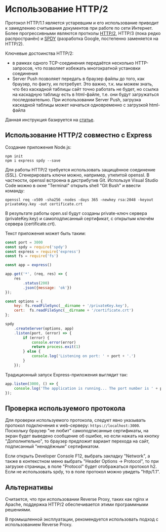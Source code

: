 # Использование HTTP/2

Протокол HTTP/1.1 является устаревшим и его использование приводит к замедлению считывания документов при работе по сети Интернет. Более прогрессивными являются протколы [HTTP/2](https://ru.wikipedia.org/wiki/HTTP/2), HTTP/3 (пока редко распространён) и [SPDY](https://ru.wikipedia.org/wiki/SPDY) (разработка Google, постепенно заменяется на HTTP/2).

Ключевые достоинства HTTP/2:

* в рамках одного TCP-соединения передаётся несколько HTTP-запросов, что позволяет избежать многократной установки соединения
* Server Push позволяет передать в браузер файлы до того, как браузер, по факту, их потребует. Это важно, т.к. мы можем знать, что без каскадной таблицы сайт точно работать не будет, но ссылка на каскадную таблицу есть в html-файле, т.е. они будут загружаться последовательно. При использовании Server Push, загрузка каскадной таблицы может начаться одновременно с загрузкой html-файла

Данная инструкция базируется на [статье](https://webapplog.com/http2-node/).

## Использование HTTP/2 совместно с Express

Создание приложения Node.js:

```
npm init
npm i express spdy --save
```

Для работы HTTP/2 требуется использовать защищённое соединение (SSL). Сгенерировать ключи можно, например, утилитой openssl. В частности, openssl встроена в дистрибутив Git. Используя Visual Studio Code можно в окне "Terminal" открыть shell "Git Bush" и ввести команду:

```
openssl req -x509 -sha256 -nodes -days 365 -newkey rsa:2048 -keyout privateKey.key -out certificate.crt
```

В результате работы open.ssl будут созданы private-ключ сервера (privateKey.key) и самоподписанный сертификат, с открытым ключём сервера (certificate.crt).

Текст приложения может быть таким:

``` js
const port = 3000
const spdy = require('spdy')
const express = require('express')
const fs = require('fs')

const app = express()

app.get('*', (req, res) => {
    res
        .status(200)
        .json({message: 'ok'})
});

const options = {
    key: fs.readFileSync(__dirname + '/privateKey.key'),
    cert:  fs.readFileSync(__dirname + '/certificate.crt')
};

spdy
    .createServer(options, app)
    .listen(port, (error) => {
        if (error) {
            console.error(error)
            return process.exit(1)
        } else {
            console.log('Listening on port: ' + port + '.')
        }
    });
```

Традиционный запуск Express-приложения выглядит так:

``` js
app.listen(3000, () => {
	console.log('The application is running... The port number is ' + port);
});
```

## Проверка используемого протокола

Для проверки используемого протокола, следует явно указывать протокол подключения к web-серверу: `https://localhost:3000`. Поскольку браузер "не любит" самоподписанные сертификаты, на экран будет выведено сообщение об ошибке, но если нажать на кнопку "Дополнительно", то браузер предложит вариант перехода на сайт, подписанный "ненадёжным" сертификатом.

Если открыть Developer Console F12, выбрать закладку "Network", а также в контекстном меню выбрать "Header Options -> Protocol", то при загрузке страницы, в поле "Protocol" будет отображаться протокол h2. Если не использовать spdy, то в поле протокол можно увидеть "http/1.1".

## Альтернативы

Считается, что при использовании Reverse Proxy, таких как nginx и Apache, поддержка HTTP/2 обеспечивается этими программными решениями. 

В промышленной эксплуатации, рекомендуется использовать подход с использованием Reverse Proxy.
